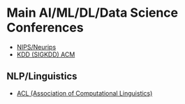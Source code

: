 # Main AI/ML/DL/Data Science Conferences

* [NIPS/Neurips](https://nips.cc/)
* [KDD (SIGKDD) ACM](https://www.kdd.org/)

## NLP/Linguistics
* [ACL (Association of Computational Linguistics)](https://www.aclweb.org/)